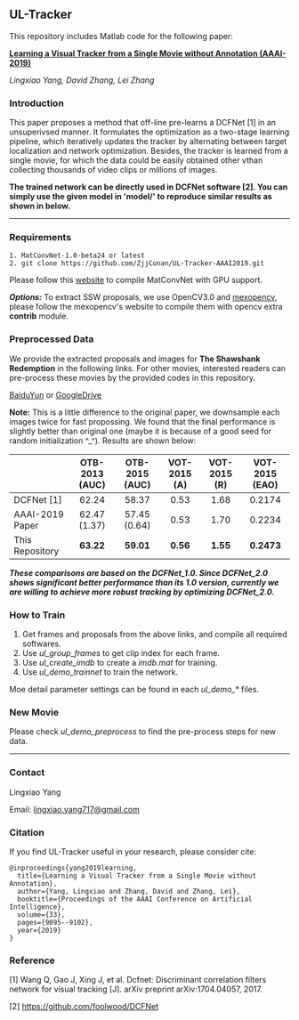 ## UL-Tracker

This repository includes Matlab code for the following paper:

**[Learning a Visual Tracker from a Single Movie without Annotation (AAAI-2019)](https://www4.comp.polyu.edu.hk/~cslzhang/paper/UL-Tracker.pdf)**

*Lingxiao Yang, David Zhang, Lei Zhang*

### Introduction
This paper proposes a method that off-line pre-learns a DCFNet [1] in an unsuperivsed manner. It formulates the optimization as a two-stage learning pipeline, which iteratively updates the tracker by alternating between target localization and network optimization. Besides, the tracker is learned from a single movie, for which the data could be easily obtained other vthan collecting thousands of video clips or millions of images.

**The trained network can be directly used in DCFNet software [2]. You can simply use the given model in 'model/' to reproduce similar results as shown in below.**

--------------------------------------------------------------------------------------

### Requirements
```
1. MatConvNet-1.0-beta24 or latest
2. git clone https://github.com/ZjjConan/UL-Tracker-AAAI2019.git
```

Please follow this [website](http://www.vlfeat.org/matconvnet/install/) to compile MatConvNet with GPU support.

***Options:*** To extract SSW proposals, we use OpenCV3.0 and [mexopencv](https://github.com/kyamagu/mexopencv), please follow the mexopencv's website to compile them with opencv extra **contrib** module.

### Preprocessed Data

We provide the extracted proposals and images for **The Shawshank Redemption** in the following links. For other movies, interested readers can pre-process these movies by the provided codes in this repository.

[BaiduYun](https://pan.baidu.com/s/1z6rxbVyTVU7sCn_BUJ-TxQ) or [GoogleDrive](https://drive.google.com/open?id=1OweBcSLZWd4QTyO3uQgOfDG96SR0QtQ1)

**Note:** This is a little difference to the original paper, we downsample each images twice for fast propossing. We found that the final performance is slightly better than original one (maybe it is because of a good seed for random initialization ^_^). Results are shown below:

|	              |   OTB-2013 (AUC) |  OTB-2015 (AUC) |  VOT-2015 (A) | VOT-2015 (R) | VOT-2015 (EAO) |
| :----           |    :----:        | :----:          | :----:        |  :----:      | :----: | 
| DCFNet [1]      |    62.24         | 58.37           | 0.53          | 1.68         | 0.2174 |
| AAAI-2019 Paper |    62.47 (1.37)  | 57.45 (0.64)    | 0.53          | 1.70         | 0.2234 |
| This Repository |    **63.22**     | **59.01**       | **0.56**      | **1.55**     | **0.2473** |    

***These comparisons are based on the DCFNet_1.0. Since DCFNet_2.0 shows significant better performance than its 1.0 version, currently we are willing to achieve more robust tracking by optimizing DCFNet_2.0.***


### How to Train

1. Get frames and proposals from the above links, and compile all required softwares.
2. Use *ul_group_frames* to get clip index for each frame.
3. Use *ul_create_imdb* to create a *imdb.mat* for training.
4. Use *ul_demo_trainnet* to train the network.

Moe detail parameter settings can be found in each *ul_demo_** files.

### New Movie
Please check *ul_demo_preprocess* to find the pre-process steps for new data.

-------------------------------------------------


### Contact

Lingxiao Yang

Email: lingxiao.yang717@gmail.com


### Citation
If you find UL-Tracker useful in your research, please consider cite:

    @inproceedings{yang2019learning,
      title={Learning a Visual Tracker from a Single Movie without Annotation},
      author={Yang, Lingxiao and Zhang, David and Zhang, Lei},
      booktitle={Proceedings of the AAAI Conference on Artificial Intelligence},
      volume={33},
      pages={9095--9102},
      year={2019}
    }

### Reference
[1] Wang Q, Gao J, Xing J, et al. Dcfnet: Discriminant correlation filters network for visual tracking [J]. arXiv preprint arXiv:1704.04057, 2017.

[2] https://github.com/foolwood/DCFNet
